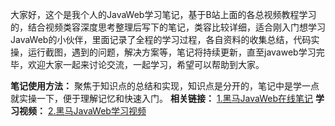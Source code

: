 大家好，这个是我个人的JavaWeb学习笔记，基于B站上面的各总视频教程学习的，结合视频类容深度思考整理后写下的笔记，类容比较详细，适合刚入门想学习JavaWeb的小伙伴，里面记录了全程的学习过程，各自资料的收集总结，代码实操，运行截图，遇到的问题，解决方案等，笔记将持续更新，直至javaweb学习完毕，欢迎大家一起来讨论交流，一起学习，希望可以帮助到大家。

**笔记使用方法：** 聚焦于知识点的总结和实现，知识点是分开的，笔记中是学一点就实操一下，便于理解记忆和快速入门。
**相关链接：** [1.黑马JavaWeb在线笔记](https://heuqqdmbyk.feishu.cn/wiki/QPxOw66KlikKhKk1TOlcqxHXnDd?from=from_copylink)
**学习视频：** [2.黑马JavaWeb学习视频](https://www.bilibili.com/video/BV1yGydYEE3H?t=7.5)
